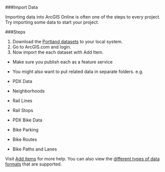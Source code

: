 ###Import Data

Importing data into ArcGIS Online is often one of the steps to every project. Try importing some data to start your project.

###Steps

1. Download the [Portland datasets](./downloads) to your local system. 
2. Go to ArcGIS.com and login.
3. Now import the each dataset with Add Item. 
 * Make sure you publish each as a feature service
 * You might also want to put related data in separate folders. e.g. 
  
  * PDX Data
   * Neighborhoods
   * Rail Lines
   * Rail Stops
  
  * PDX Bike Data
   * Bike Parking
   * Bike Routes
   * Bike Paths and Lanes

Visit [Add items](http://doc.arcgis.com/en/arcgis-online/share-maps/add-items.htm) for more help.   You can also view the [different types of data formats](http://doc.arcgis.com/en/arcgis-online/share-maps/supported-items.htm) that are supported. 
